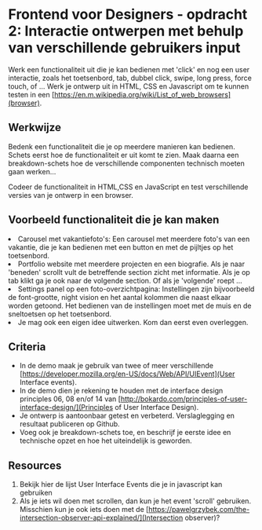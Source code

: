 # Frontend voor Designers - opdracht 2: Interactie ontwerpen met behulp van verschillende gebruikers input

Werk een functionaliteit uit die je kan bedienen met 'click' en nog een user interactie, zoals het toetsenbord, tab, dubbel click, swipe, long press, force touch, of ... Werk je ontwerp uit in HTML, CSS en Javascript om te kunnen testen in een [https://en.m.wikipedia.org/wiki/List_of_web_browsers](browser).

## Werkwijze
Bedenk een functionaliteit die je op meerdere manieren kan bedienen. Schets eerst hoe de functionaliteit er uit komt te zien. Maak daarna een breakdown-schets hoe de verschillende componenten technisch moeten gaan werken...

Codeer de functionaliteit in HTML,CSS en JavaScript en test verschillende versies van je ontwerp in een browser.


## Voorbeeld functionaliteit die je kan maken
<li>Carousel met vakantiefoto's: Een carousel met meerdere foto's van een vakantie, die je kan bedienen met een button en met de pijltjes op het toetsenbord.</li>
<li>Portfolio website met meerdere projecten en een biografie. Als je naar 'beneden' scrollt vult de betreffende section zicht met informatie. Als je op tab klikt ga je ook naar de volgende section. Of als je 'volgende' roept ...</li>
<li>Settings panel op een foto-overzichtpagina: Instellingen zijn bijvoorbeeld de font-grootte, night vision en het aantal kolommen die naast elkaar worden getoond. Het bedienen van de instellingen moet met de muis en de sneltoetsen op het toetsenbord.</li>
<li>Je mag ook een eigen idee uitwerken. Kom dan eerst even overleggen.</li>


## Criteria

- In de demo maak je gebruik van twee of meer verschillende [https://developer.mozilla.org/en-US/docs/Web/API/UIEvent](User Interface events).
- In de demo dien je rekening te houden met de interface design principles 06, 08 en/of 14 van [http://bokardo.com/principles-of-user-interface-design/](Principles of User Interface Design).
- Je ontwerp is aantoonbaar getest en verbeterd. Verslaglegging en resultaat publiceren op Github.
- Voeg ook je breakdown-schets toe, en beschrijf je eerste idee en technische opzet en hoe het uiteindelijk is geworden.

## Resources

1. Bekijk hier de lijst User Interface Events die je in javascript kan gebruiken
2. Als je iets wil doen met scrollen, dan kun je het event 'scroll' gebruiken. Misschien kun je ook iets doen met de [https://pawelgrzybek.com/the-intersection-observer-api-explained/](Intersection observer)?
